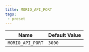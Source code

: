 ```yaml
---
title: MORIO_API_PORT
tags:
 - preset
---
```





<!-- MORIO_AUTO_GENERATED_CONTENT_STARTS - Manual changes made below will be overwritten -->
| Name | Default Value |
|------|---------------|
| `MORIO_API_PORT` | `3000` |
<!-- MORIO_AUTO_GENERATED_CONTENT_ENDS - Manual changes made above will be overwritten -->
